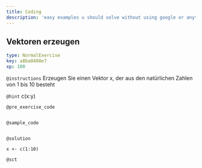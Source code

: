 ```yaml
---
title: Coding
description: 'easy examples u should solve without using google or anything else.'
---
```


## Vektoren erzeugen

```yaml
type: NormalExercise
key: a8ba0480e7
xp: 100
```



`@instructions`
Erzeugen Sie einen Vektor x, der aus den natürlichen Zahlen von 1 bis 10 besteht

`@hint`
c(x:y)

`@pre_exercise_code`
```{r}

```

`@sample_code`
```{r}

```

`@solution`
```{r}
x <- c(1:10)
```

`@sct`
```{r}

```
